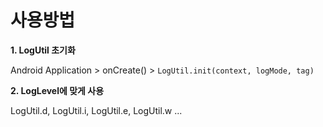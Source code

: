 # 사용방법

**1. LogUtil 초기화**

   Android Application > onCreate() > ```LogUtil.init(context, logMode, tag)```

**2. LogLevel에 맞게 사용**
   
   LogUtil.d, LogUtil.i, LogUtil.e, LogUtil.w ...

